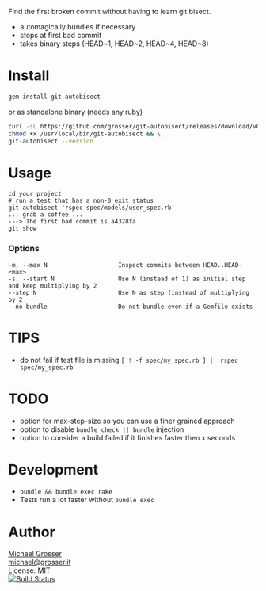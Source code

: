 Find the first broken commit without having to learn git bisect.

 - automagically bundles if necessary
 - stops at first bad commit
 - takes binary steps (HEAD~1, HEAD~2, HEAD~4, HEAD~8)

Install
=======

```Bash
gem install git-autobisect
```

or as standalone binary (needs any ruby)

```Bash
curl -sL https://github.com/grosser/git-autobisect/releases/download/v0.4.2/git-autobisect > /usr/local/bin/git-autobisect && \
chmod +x /usr/local/bin/git-autobisect && \
git-autobisect --version
```

Usage
=====

    cd your project
    # run a test that has a non-0 exit status
    git-autobisect 'rspec spec/models/user_spec.rb'
    ... grab a coffee ...
    ---> The first bad commit is a4328fa
    git show

### Options

    -m, --max N                    Inspect commits between HEAD..HEAD~<max>
    -s, --start N                  Use N (instead of 1) as initial step and keep multiplying by 2
    --step N                       Use N as step (instead of multiplying by 2
    --no-bundle                    Do not bundle even if a Gemfile exists

TIPS
====
 - do not fail if test file is missing `[ ! -f spec/my_spec.rb ] || rspec spec/my_spec.rb`

TODO
====
 - option for max-step-size so you can use a finer grained approach
 - option to disable `bundle check || bundle` injection
 - option to consider a build failed if it finishes faster then x seconds

Development
===========
 - `bundle && bundle exec rake`
 - Tests run a lot faster without `bundle exec`

Author
======
[Michael Grosser](http://grosser.it)<br/>
michael@grosser.it<br/>
License: MIT<br/>
[![Build Status](https://travis-ci.org/grosser/git-autobisect.png)](https://travis-ci.org/grosser/git-autobisect)
